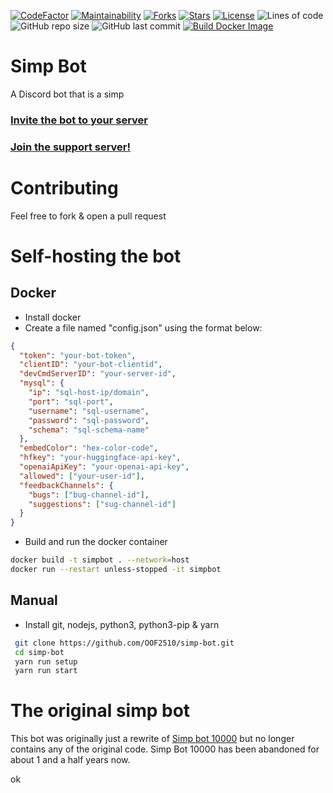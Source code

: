[![CodeFactor](https://www.codefactor.io/repository/github/oof2510/simp-bot/badge)](https://www.codefactor.io/repository/github/oof2510/simp-bot)
[![Maintainability](https://api.codeclimate.com/v1/badges/4c542ad2130b91018c63/maintainability)](https://codeclimate.com/github/OOF2510/simp-bot/maintainability)
[![Forks](https://img.shields.io/github/forks/oof2510/simp-bot.svg)](https://github.com/oof2510/simp-bot)
[![Stars](https://img.shields.io/github/stars/oof2510/simp-bot.svg)](https://github.com/oof2510/simp-bot)
[![License](https://img.shields.io/github/license/oof2510/simp-bot.svg)](https://github.com/oof2510/simp-bot)
![Lines of code](https://img.shields.io/tokei/lines/github/oof2510/simp-bot)
![GitHub repo size](https://img.shields.io/github/repo-size/oof2510/simp-bot)
![GitHub last commit](https://img.shields.io/github/last-commit/oof2510/simp-bot)
[![Build Docker Image](https://github.com/OOF2510/simp-bot/actions/workflows/docker.yml/badge.svg)](https://github.com/OOF2510/simp-bot/actions/workflows/docker.yml)

# Simp Bot

A Discord bot that is a simp

### [Invite the bot to your server](https://discord.com/api/oauth2/authorize?client_id=808822189905936405&permissions=8&scope=bot)

### [Join the support server!](https://discord.gg/zHtfa8GdPx)

# Contributing

Feel free to fork & open a pull request

# Self-hosting the bot

## Docker

- Install docker
- Create a file named "config.json" using the format below:

```json
{
  "token": "your-bot-token",
  "clientID": "your-bot-clientid",
  "devCmdServerID": "your-server-id",
  "mysql": {
    "ip": "sql-host-ip/domain",
    "port": "sql-port",
    "username": "sql-username",
    "password": "sql-password",
    "schema": "sql-schema-name"
  },
  "embedColor": "hex-color-code",
  "hfkey": "your-huggingface-api-key",
  "openaiApiKey": "your-openai-api-key",
  "allowed": ["your-user-id"],
  "feedbackChannels": {
    "bugs": ["bug-channel-id"],
    "suggestions": ["sug-channel-id"]
  }
}
```

- Build and run the docker container

```bash
docker build -t simpbot . --network=host
docker run --restart unless-stopped -it simpbot
```

## Manual

- Install git, nodejs, python3, python3-pip & yarn

```bash
 git clone https://github.com/OOF2510/simp-bot.git
 cd simp-bot
 yarn run setup
 yarn run start
```

# The original simp bot

This bot was originally just a rewrite of [Simp bot 10000](https://glitch.com/~simpbota) but no longer contains any of the original code. Simp Bot 10000 has been abandoned for about 1 and a half years now.

ok
